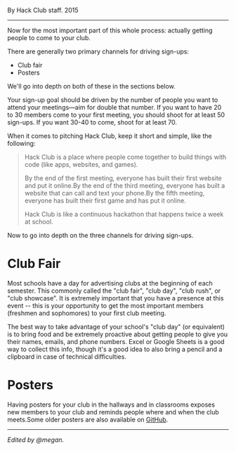 By Hack Club staff. 2015

---

Now for the most important part of this whole process: actually getting people to come to your club.

There are generally two primary channels for driving sign-ups:

- Club fair
- Posters

We'll go into depth on both of these in the sections below.

Your sign-up goal should be driven by the number of people you want to attend your meetings—aim for double that number. If you want to have 20 to 30 members come to your first meeting, you should shoot for at least 50 sign-ups. If you want 30-40 to come, shoot for at least 70.

When it comes to pitching Hack Club, keep it short and simple, like the following:

> Hack Club is a place where people come together to build things with code (like apps, websites, and games).
> 
> By the end of the first meeting, everyone has built their first website and put it online.By the end of the third meeting, everyone has built a website that can call and text your phone.By the fifth meeting, everyone has built their first game and has put it online.
> 
> Hack Club is like a continuous hackathon that happens twice a week at school.

Now to go into depth on the three channels for driving sign-ups.

# Club Fair

Most schools have a day for advertising clubs at the beginning of each semester. This commonly called the "club fair", "club day", "club rush", or "club showcase". It is extremely important that you have a presence at this event -- this is your opportunity to get the most important members (freshmen and sophomores) to your first club meeting.

The best way to take advantage of your school's "club day" (or equivalent) is to bring food and be extremely proactive about getting people to give you their names, emails, and phone numbers. Excel or Google Sheets is a good way to collect this info, though it's a good idea to also bring a pencil and a clipboard in case of technical difficulties.

# Posters

Having posters for your club in the hallways and in classrooms exposes new members to your club and reminds people where and when the club meets.Some older posters are also available on [GitHub](https://github.com/hackclub/hackclub/tree/master/clubs/posters).

---

_Edited by @megan._